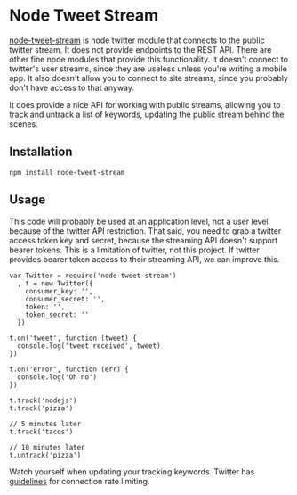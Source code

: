 Node Tweet Stream
===========================================

[node-tweet-stream](https://github.com/SpiderStrategies/node-tweet-stream) is node twitter module that connects to the public twitter stream. It does not provide endpoints to the REST API. There are other
fine node modules that provide this functionality. It doesn't connect to twitter's user streams, since they are useless unless you're writing a mobile app. It also doesn't allow you to connect to
site streams, since you probably don't have access to that anyway.

It does provide a nice API for working with public streams, allowing you to track and untrack a list of keywords, updating the public stream behind the scenes.

## Installation

`npm install node-tweet-stream`

## Usage

This code will probably be used at an application level, not a user level because of the twitter API restriction. That said, you need to grab a twitter access token key
and secret, because the streaming API doesn't support bearer tokens. This is a limitation of twitter, not this project. If twitter provides bearer token access to their
streaming API, we can improve this.

```
var Twitter = require('node-tweet-stream')
  , t = new Twitter({
    consumer_key: '',
    consumer_secret: '',
    token: '',
    token_secret: ''
  })

t.on('tweet', function (tweet) {
  console.log('tweet received', tweet)
})

t.on('error', function (err) {
  console.log('Oh no')
})

t.track('nodejs')
t.track('pizza')

// 5 minutes later
t.track('tacos')

// 10 minutes later
t.untrack('pizza')
```

Watch yourself when updating your tracking keywords. Twitter has [guidelines](https://dev.twitter.com/docs/streaming-apis/connecting#Rate_limiting) for connection rate limiting.
